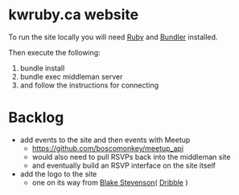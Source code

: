 kwruby.ca website
=================

To run the site locally you will need [Ruby](https://www.ruby-lang.org/en/) and [Bundler](http://bundler.io/) installed.

Then execute the following:

1. bundle install
2. bundle exec middleman server
3. and follow the instructions for connecting

Backlog
=======
* add events to the site and then events with Meetup
  - https://github.com/boscomonkey/meetup_api
  - would also need to pull RSVPs back into the middleman site
  - and eventually build an RSVP interface on the site itself
* add the logo to the site
  - one on its way from [Blake Stevenson](https://twitter.com/blakestevenson)( [Dribble](http://dribbble.com/blakestevenson) )

